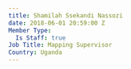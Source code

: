 ```yaml
---
title: Shamilah Ssekandi Nassozi
date: 2018-06-01 20:59:00 Z
Member Type:
  Is Staff: true
Job Title: Mapping Supervisor
Country: Uganda
---
```


